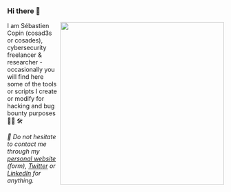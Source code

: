 ### Hi there 👋

<img align='right' src="https://github-readme-stats.vercel.app/api?username=cosad3s&count_private=true&show_icons=true&theme=gruvbox" width="380">

I am Sébastien Copin (cosad3s or cosades), cybersecurity freelancer & researcher - occasionally you will find here some of the tools or scripts I create or modify for hacking and bug bounty purposes 🏴‍☠️ 🛠️ 

*💬 Do not hesitate to contact me through my [personal website](https://www.cosades.com) (form), [Twitter](https://twitter.com/cosad3s) or [LinkedIn](https://www.linkedin.com/in/sebastien-copin/) for anything.*
